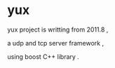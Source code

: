 # yux

yux project is writting from 2011.8 , 

a udp and tcp server framework ,

using boost C++ library .